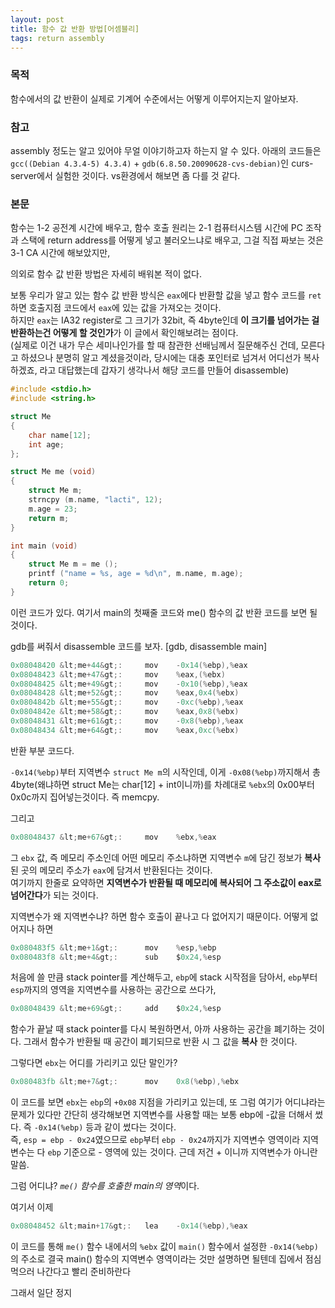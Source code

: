 ```yaml
---
layout: post
title: 함수 값 반환 방법[어셈블리]
tags: return assembly
---
```


### 목적 ###

함수에서의 값 반환이 실제로 기계어 수준에서는 어떻게 이루어지는지 알아보자.

### 참고 ###

assembly 정도는 알고 있어야 무얼 이야기하고자 하는지 알 수 있다.
아래의 코드들은 `gcc((Debian 4.3.4-5) 4.3.4)` + `gdb(6.8.50.20090628-cvs-debian)`인 curs-server에서 실험한 것이다.
vs환경에서 해보면 좀 다를 것 같다.

### 본문 ###

함수는 1-2 공전계 시간에 배우고, 함수 호출 원리는 2-1 컴퓨터시스템 시간에 PC 조작과 스택에 return address를 어떻게 넣고 불러오느냐로 배우고, 그걸 직접 짜보는 것은 3-1 CA 시간에 해보았지만,

의외로 함수 값 반환 방법은 자세히 배워본 적이 없다.

보통 우리가 알고 있는 함수 값 반환 방식은 `eax`에다 반환할 값을 넣고 함수 코드를 `ret`하면 호출지점 코드에서 `eax`에 있는 값을 가져오는 것이다.  
하지만 `eax`는 IA32 register로 그 크기가 32bit, 즉 4byte인데 **이 크기를 넘어가는 걸 반환하는건 어떻게 할 것인가**가 이 글에서 확인해보려는 점이다.  
(실제로 이건 내가 무슨 세미나인가를 할 때 참관한 선배님께서 질문해주신 건데, 모른다고 하셨으나 분명히 알고 계셨을것이라, 당시에는 대충 포인터로 넘겨서 어디선가 복사하겠죠, 라고 대답했는데 갑자기 생각나서 해당 코드를 만들어 disassemble)

```c
#include <stdio.h>
#include <string.h>

struct Me
{
    char name[12];
    int age;
};

struct Me me (void)
{
    struct Me m;
    strncpy (m.name, "lacti", 12);
    m.age = 23;
    return m;
}

int main (void)
{
    struct Me m = me ();
    printf ("name = %s, age = %d\n", m.name, m.age);
    return 0;
}
```

이런 코드가 있다.
여기서 main의 첫째줄 코드와 me() 함수의 값 반환 코드를 보면 될것이다.

gdb를 써줘서 disassemble 코드를 보자. [gdb, disassemble main]

```c
0x08048420 &lt;me+44&gt;:     mov    -0x14(%ebp),%eax
0x08048423 &lt;me+47&gt;:     mov    %eax,(%ebx)
0x08048425 &lt;me+49&gt;:     mov    -0x10(%ebp),%eax
0x08048428 &lt;me+52&gt;:     mov    %eax,0x4(%ebx)
0x0804842b &lt;me+55&gt;:     mov    -0xc(%ebp),%eax
0x0804842e &lt;me+58&gt;:     mov    %eax,0x8(%ebx)
0x08048431 &lt;me+61&gt;:     mov    -0x8(%ebp),%eax
0x08048434 &lt;me+64&gt;:     mov    %eax,0xc(%ebx)
```

반환 부분 코드다.

`-0x14(%ebp)`부터 지역변수 `struct Me m`의 시작인데, 이게 `-0x08(%ebp)`까지해서 총 4byte(왜냐하면 struct Me는 char[12] + int이니까)를 차례대로 `%ebx`의 0x00부터 0x0c까지 집어넣는것이다.
즉 memcpy.

그리고 

```c
0x08048437 &lt;me+67&gt;:     mov    %ebx,%eax
```

그 `ebx` 값, 즉 메모리 주소인데 어떤 메모리 주소냐하면 지역변수 `m`에 담긴 정보가 **복사**된 곳의 메모리 주소가 `eax`에 담겨서 반환된다는 것이다.  
여기까지 한줄로 요약하면 **지역변수가 반환될 때 메모리에 복사되어 그 주소값이 eax로 넘어간다**가 되는 것이다.

지역변수가 왜 지역변수냐? 하면 함수 호출이 끝나고 다 없어지기 때문이다. 어떻게 없어지나 하면

```c
0x080483f5 &lt;me+1&gt;:      mov    %esp,%ebp
0x080483f8 &lt;me+4&gt;:      sub    $0x24,%esp
```

처음에 쓸 만큼 stack pointer를 계산해두고, `ebp`에 stack 시작점을 담아서, `ebp`부터 `esp`까지의 영역을 지역변수를 사용하는 공간으로 쓰다가,

```c
0x08048439 &lt;me+69&gt;:     add    $0x24,%esp
```

함수가 끝날 때 stack pointer를 다시 복원하면서, 아까 사용하는 공간을 폐기하는 것이다. 그래서 함수가 반환될 때 공간이 폐기되므로 반환 시 그 값을 **복사** 한 것이다.

그렇다면 `ebx`는 어디를 가리키고 있단 말인가?

```c
0x080483fb &lt;me+7&gt;:      mov    0x8(%ebp),%ebx
```

이 코드를 보면 `ebx`는 `ebp`의 `+0x08` 지점을 가리키고 있는데, 또 그럼 여기가 어디냐라는 문제가 있다만 간단히 생각해보면
지역변수를 사용할 때는 보통 ebp에 -값을 더해서 썼다. 즉 `-0x14(%ebp)` 등과 같이 썼다는 것이다.  
즉, `esp = ebp - 0x24`였으므로 `ebp`부터 `ebp - 0x24`까지가 지역변수 영역이라 지역변수는 다 `ebp` 기준으로 - 영역에 있는 것이다. 근데 저건 + 이니까 지역변수가 아니란 말씀.

그럼 어디냐? *`me()` 함수를 호출한 main의 영역*이다.

여기서 이제

```c
0x08048452 &lt;main+17&gt;:   lea    -0x14(%ebp),%eax
```

이 코드를 통해
`me()` 함수 내에서의 `%ebx` 값이 `main()` 함수에서 설정한 `-0x14(%ebp)`의 주소로 결국 main() 함수의 지역변수 영역이라는 것만 설명하면 될텐데 집에서 점심먹으러 나간다고 빨리 준비하란다

그래서 일단 정지